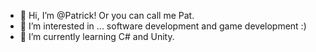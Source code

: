 - 👋 Hi, I’m @Patrick! Or you can call me Pat.
- 👀 I’m interested in ... software development and game development :)
- 🌱 I’m currently learning C# and Unity.
<!---
PatrickJoeNg/PatrickJoeNg is a ✨ special ✨ repository because its `README.md` (this file) appears on your GitHub profile.
You can click the Preview link to take a look at your changes.
--->
